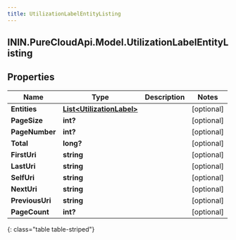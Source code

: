 ```yaml
---
title: UtilizationLabelEntityListing
---
```

## ININ.PureCloudApi.Model.UtilizationLabelEntityListing

## Properties

|Name | Type | Description | Notes|
|------------ | ------------- | ------------- | -------------|
| **Entities** | [**List&lt;UtilizationLabel&gt;**](UtilizationLabel.html) |  | [optional] |
| **PageSize** | **int?** |  | [optional] |
| **PageNumber** | **int?** |  | [optional] |
| **Total** | **long?** |  | [optional] |
| **FirstUri** | **string** |  | [optional] |
| **LastUri** | **string** |  | [optional] |
| **SelfUri** | **string** |  | [optional] |
| **NextUri** | **string** |  | [optional] |
| **PreviousUri** | **string** |  | [optional] |
| **PageCount** | **int?** |  | [optional] |
{: class="table table-striped"}


